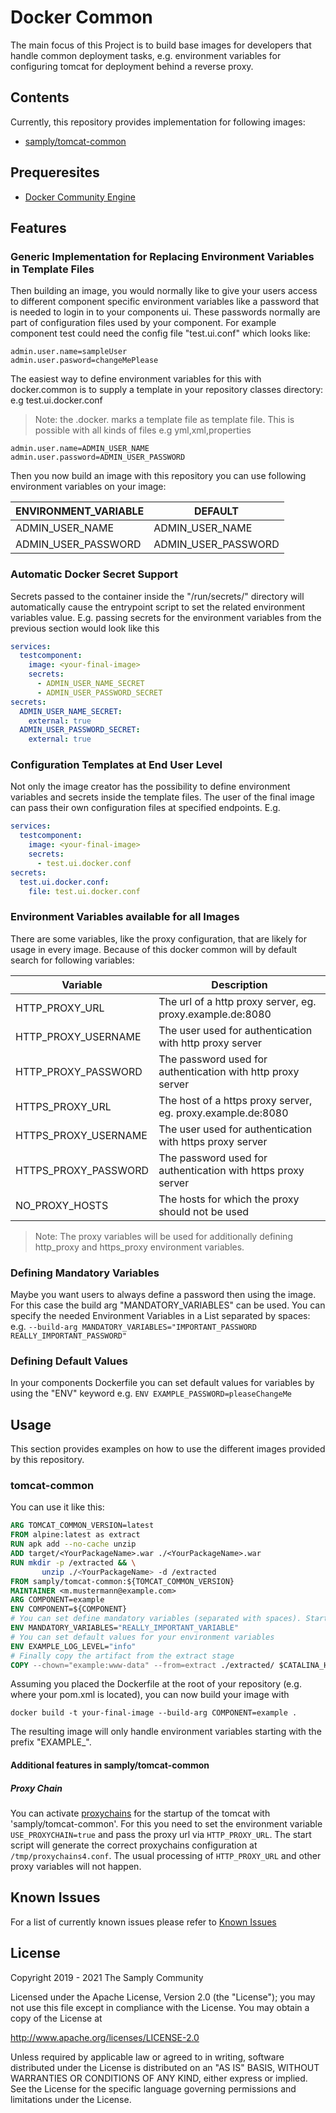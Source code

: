 # Docker Common

The main focus of this Project is to build base images for developers that handle common deployment tasks, e.g. environment variables for configuring tomcat for deployment behind a reverse proxy.

## Contents
Currently, this repository provides implementation for following images:
- [samply/tomcat-common](https://hub.docker.com/r/samply/tomcat-common)

## Prequeresites
- [Docker Community Engine](https://docs.docker.com/engine/install/)

## Features
### Generic Implementation for Replacing Environment Variables in Template Files
Then building an image, you would normally like to give your users access to different component specific environment variables like 
a password that is needed to login in to your components ui. These passwords normally are part of configuration files used by your component. 
For example component test could need the config file "test.ui.conf" which looks like:
```properties
admin.user.name=sampleUser
admin.user.pasword=changeMePlease
```
The easiest way to define environment variables for this with docker.common is to supply a template in your repository classes directory:
e.g test.ui.docker.conf
> Note: the .docker. marks a template file as template file. This is possible with all kinds of files e.g yml,xml,properties
```properties
admin.user.name=ADMIN_USER_NAME
admin.user.password=ADMIN_USER_PASSWORD
```
Then you now build an image with this repository you can use following environment variables on your image:

|ENVIRONMENT_VARIABLE|DEFAULT|
|--------------------|-------|
|ADMIN_USER_NAME|ADMIN_USER_NAME|
|ADMIN_USER_PASSWORD|ADMIN_USER_PASSWORD|

### Automatic Docker Secret Support
Secrets passed to the container inside the "/run/secrets/" directory will automatically cause the entrypoint script to set the related environment variables value.
E.g. passing secrets for the environment variables from the previous section would look like this
```yaml
services:
  testcomponent:
    image: <your-final-image>
    secrets:
      - ADMIN_USER_NAME_SECRET
      - ADMIN_USER_PASSWORD_SECRET
secrets:
  ADMIN_USER_NAME_SECRET:
    external: true
  ADMIN_USER_PASSWORD_SECRET:
    external: true
```

### Configuration Templates at End User Level
Not only the image creator has the possibility to define environment variables and secrets inside the template files. The user of the final image can pass their own configuration files at specified endpoints.
E.g. 
```yaml
services:
  testcomponent:
    image: <your-final-image>
    secrets:
      - test.ui.docker.conf
secrets:
  test.ui.docker.conf:
    file: test.ui.docker.conf 
```

### Environment Variables available for all Images
There are some variables, like the proxy configuration, that are likely for usage in every image. Because of this docker common will by default search for following variables:

|Variable|Description|
|--------|-----------|
|HTTP_PROXY_URL|The url of a http proxy server, eg. proxy.example.de:8080| 
|HTTP_PROXY_USERNAME|The user used for authentication with http proxy server| 
|HTTP_PROXY_PASSWORD|The password used for authentication with http proxy server| 
|HTTPS_PROXY_URL|The host of a https proxy server, eg. proxy.example.de:8080| 
|HTTPS_PROXY_USERNAME|The user used for authentication with https proxy server| 
|HTTPS_PROXY_PASSWORD|The password used for authentication with https proxy server| 
|NO_PROXY_HOSTS|The hosts for which the proxy should not be used|

> Note: The proxy variables will be used for additionally defining http_proxy and https_proxy environment variables.

### Defining Mandatory Variables
Maybe you want users to always define a password then using the image. For this case the build arg "MANDATORY_VARIABLES" can be used.
You can specify the needed Environment Variables in a List separated by spaces: 
e.g. ```--build-arg MANDATORY_VARIABLES="IMPORTANT_PASSWORD REALLY_IMPORTANT_PASSWORD"``` 

### Defining Default Values
In your components Dockerfile you can set default values for variables by using the "ENV" keyword
e.g. ```ENV EXAMPLE_PASSWORD=pleaseChangeMe```

## Usage
This section provides examples on how to use the different images provided by this repository.

### tomcat-common
You can use it like this:
``` Dockerfile
ARG TOMCAT_COMMON_VERSION=latest
FROM alpine:latest as extract
RUN apk add --no-cache unzip
ADD target/<YourPackageName>.war ./<YourPackageName>.war
RUN mkdir -p /extracted && \
       unzip ./<YourPackageName> -d /extracted
FROM samply/tomcat-common:${TOMCAT_COMMON_VERSION}
MAINTAINER <m.mustermann@example.com>
ARG COMPONENT=example
ENV COMPONENT=${COMPONENT}
# You can set define mandatory variables (separated with spaces). Starting the container without these will fail.
ENV MANDATORY_VARIABLES="REALLY_IMPORTANT_VARIABLE"
# You can set default values for your environment variables
ENV EXAMPLE_LOG_LEVEL="info"
# Finally copy the artifact from the extract stage
COPY --chown="example:www-data" --from=extract ./extracted/ $CATALINA_HOME/webapps/ROOT/
```

Assuming you placed the Dockerfile at the root of your repository (e.g. where your pom.xml is located), you can now build your image with

``` shell
docker build -t your-final-image --build-arg COMPONENT=example .
```

The resulting image will only handle environment variables starting with the prefix "EXAMPLE_". 
#### Additional features in samply/tomcat-common
##### Proxy Chain
You can activate [proxychains](https://github.com/haad/proxychains) for the startup of the tomcat with 'samply/tomcat-common'. For this you need to set the environment variable `USE_PROXYCHAIN=true` and pass the proxy url via `HTTP_PROXY_URL`. The start script will generate the correct proxychains configuration at `/tmp/proxychains4.conf`. The usual processing of `HTTP_PROXY_URL` and other proxy variables will not happen.
## Known Issues
For a list of currently known issues please refer to [Known Issues](https://github.com/samply/docker-common/issues)

## License

Copyright 2019 - 2021 The Samply Community

Licensed under the Apache License, Version 2.0 (the "License"); you may not use this file except in compliance with the License. You may obtain a copy of the License at

http://www.apache.org/licenses/LICENSE-2.0

Unless required by applicable law or agreed to in writing, software distributed under the License is distributed on an "AS IS" BASIS, WITHOUT WARRANTIES OR CONDITIONS OF ANY KIND, either express or implied. See the License for the specific language governing permissions and limitations under the License.
